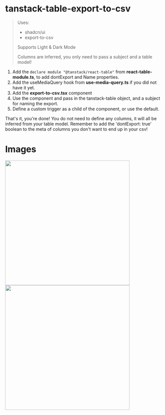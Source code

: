 # tanstack-table-export-to-csv
> Uses:
> - shadcn/ui
> - export-to-csv
>
> Supports Light & Dark Mode
> 
> Columns are inferred, you only need to pass a subject and a table model!

1. Add the `declare module "@tanstack/react-table"` from **react-table-module.ts**, to add dontExport and Name properties.
2. Add the useMediaQuery hook from **use-media-query.ts** if you did not have it yet.
3. Add the **export-to-csv.tsx** component
4. Use the component and pass in the tanstack-table object, and a subject for naming the export.
5. Define a custom trigger as a child of the component, or use the default.
   
That's it, you're done! You do not need to define any columns, it will all be inferred from your table model.
Remember to add the 'dontExport: true' boolean to the meta of columns you don't want to end up in your csv!

# Images
<img width="400" src="https://github.com/user-attachments/assets/0f45838d-b906-4136-9214-a7fd17f6a3da">
<img width="400" src="https://github.com/user-attachments/assets/7327c349-ef76-4a5f-bd56-d2f38e1854b5">
